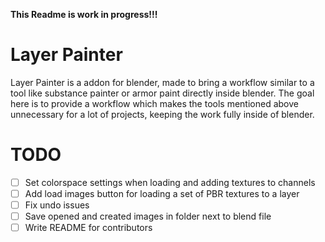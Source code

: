 **This Readme is work in progress!!!**

# Layer Painter

Layer Painter is a addon for blender, made to bring a workflow similar to a tool like substance painter or armor paint directly inside blender.
The goal here is to provide a workflow which makes the tools mentioned above unnecessary for a lot of projects, keeping the work fully inside of blender.

# TODO
- [ ] Set colorspace settings when loading and adding textures to channels
- [ ] Add load images button for loading a set of PBR textures to a layer
- [ ] Fix undo issues
- [ ] Save opened and created images in folder next to blend file
- [ ] Write README for contributors